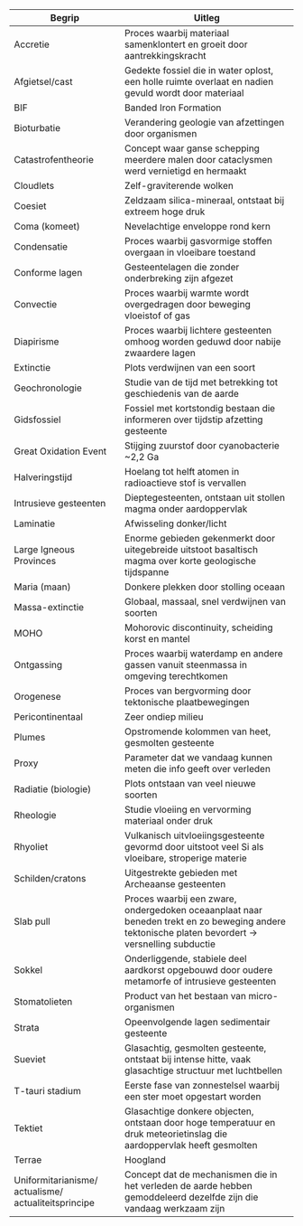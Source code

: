 | Begrip                                               | Uitleg                                                                                                                                            |
| ---------------------------------------------------- | ------------------------------------------------------------------------------------------------------------------------------------------------- |
| Accretie                                             | Proces waarbij materiaal samenklontert en groeit door aantrekkingskracht                                                                          |
| Afgietsel/cast                                       | Gedekte fossiel die in water oplost, een holle ruimte overlaat en nadien gevuld wordt door materiaal                                              |
| BIF                                                  | Banded Iron Formation                                                                                                                             |
| Bioturbatie                                          | Verandering geologie van afzettingen door organismen                                                                                              |
| Catastrofentheorie                                   | Concept waar ganse schepping meerdere malen door cataclysmen werd vernietigd en hermaakt                                                          |
| Cloudlets                                            | Zelf-graviterende wolken                                                                                                                          |
| Coesiet                                              | Zeldzaam silica-mineraal, ontstaat bij extreem hoge druk                                                                                          |
| Coma (komeet)                                        | Nevelachtige enveloppe rond kern                                                                                                                  |
| Condensatie                                          | Proces waarbij gasvormige stoffen overgaan in vloeibare toestand                                                                                  |
| Conforme lagen                                       | Gesteentelagen die zonder onderbreking zijn afgezet                                                                                               |
| Convectie                                            | Proces waarbij warmte wordt overgedragen door beweging vloeistof of gas                                                                           |
| Diapirisme<br>                                       | Proces waarbij lichtere gesteenten omhoog worden geduwd door nabije zwaardere lagen                                                               |
| Extinctie                                            | Plots verdwijnen van een soort                                                                                                                    |
| Geochronologie                                       | Studie van de tijd met betrekking tot geschiedenis van de aarde                                                                                   |
| Gidsfossiel                                          | Fossiel met kortstondig bestaan die informeren over tijdstip afzetting gesteente                                                                  |
| Great Oxidation Event                                | Stijging zuurstof door cyanobacterie ~2,2 Ga                                                                                                      |
| Halveringstijd                                       | Hoelang tot helft atomen in radioactieve stof is vervallen                                                                                        |
| Intrusieve gesteenten                                | Dieptegesteenten, ontstaan uit stollen magma onder aardoppervlak                                                                                  |
| Laminatie                                            | Afwisseling donker/licht                                                                                                                          |
| Large Igneous Provinces                              | Enorme gebieden gekenmerkt door uitegebreide uitstoot basaltisch magma over korte geologische tijdspanne                                          |
| Maria (maan)                                         | Donkere plekken door stolling oceaan                                                                                                              |
| Massa-extinctie<br>                                  | Globaal, massaal, snel verdwijnen van soorten                                                                                                     |
| MOHO                                                 | Mohorovic discontinuity, scheiding korst en mantel                                                                                                |
| Ontgassing                                           | Proces waarbij waterdamp en andere gassen vanuit steenmassa in omgeving terechtkomen                                                              |
| Orogenese                                            | Proces van bergvorming door tektonische plaatbewegingen                                                                                           |
| Pericontinentaal                                     | Zeer ondiep milieu                                                                                                                                |
| Plumes                                               | Opstromende kolommen van heet, gesmolten gesteente                                                                                                |
| Proxy                                                | Parameter dat we vandaag kunnen meten die info geeft over verleden                                                                                |
| Radiatie (biologie)                                  | Plots ontstaan van veel nieuwe soorten                                                                                                            |
| Rheologie                                            | Studie vloeiing en vervorming materiaal onder druk                                                                                                |
| Rhyoliet                                             | Vulkanisch uitvloeiingsgesteente gevormd door uitstoot veel Si als vloeibare, stroperige materie                                                  |
| Schilden/cratons                                     | Uitgestrekte gebieden met Archeaanse gesteenten                                                                                                   |
| Slab pull                                            | Proces waarbij een zware, ondergedoken oceaanplaat naar beneden trekt en zo beweging andere tektonische platen bevordert -> versnelling subductie |
| Sokkel                                               | Onderliggende, stabiele deel aardkorst opgebouwd door oudere metamorfe of intrusieve gesteenten                                                   |
| Stomatolieten                                        | Product van het bestaan van micro-organismen                                                                                                      |
| Strata                                               | Opeenvolgende lagen sedimentair gesteente                                                                                                         |
| Sueviet                                              | Glasachtig, gesmolten gesteente, ontstaat bij intense hitte, vaak glasachtige structuur met luchtbellen                                           |
| T-tauri stadium                                      | Eerste fase van zonnestelsel waarbij een ster moet opgestart worden                                                                               |
| Tektiet                                              | Glasachtige donkere objecten, ontstaan door hoge temperatuur en druk meteorietinslag die aardoppervlak heeft gesmolten                            |
| Terrae                                               | Hoogland                                                                                                                                          |
| Uniformitarianisme/ actualisme/ actualiteitsprincipe | Concept dat de mechanismen die in het verleden de aarde hebben gemoddeleerd dezelfde zijn die vandaag werkzaam zijn                               |
